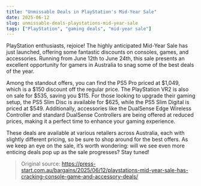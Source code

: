 ```yaml
---
title: "Unmissable Deals in PlayStation's Mid-Year Sale"
date: 2025-06-12
slug: unmissable-deals-playstations-mid-year-sale
tags: ["PlayStation", "gaming deals", "mid-year sale"]
---
```


PlayStation enthusiasts, rejoice! The highly anticipated Mid-Year Sale has just launched, offering some fantastic discounts on consoles, games, and accessories. Running from June 12th to June 24th, this sale presents an excellent opportunity for gamers in Australia to snag some of the best deals of the year.

Among the standout offers, you can find the PS5 Pro priced at $1,049, which is a $150 discount off the regular price. The PlayStation VR2 is also on sale for $535, saving you $115. For those looking to upgrade their gaming setup, the PS5 Slim Disc is available for $625, while the PS5 Slim Digital is priced at $549. Additionally, accessories like the DualSense Edge Wireless Controller and standard DualSense Controllers are being offered at reduced prices, making it a perfect time to enhance your gaming experience.

These deals are available at various retailers across Australia, each with slightly different pricing, so be sure to shop around for the best offers. As we keep an eye on the sale, it’s worth wondering: will we see even more enticing deals pop up as the sale progresses? Stay tuned!

> Original source: https://press-start.com.au/bargains/2025/06/12/playstations-mid-year-sale-has-cracking-console-game-and-accessory-deals/
